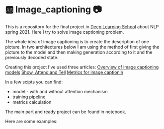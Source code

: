 # 🆎 Image_captioning 📷

This is a repository for the final project in [Deep Learning School](https://www.dlschool.org/) about NLP spring 2021. Here I try to solve image captioning problem. 

The whole idea of image captioning is to create the description of one picture. In two architectures below I am using the method of first giving the picture to the model and then making generation according to it and the previously decoded state.

Creating this project I've used three articles: 
[Overview of image captioning models](https://downloads.hindawi.com/journals/cin/2020/3062706.pdf)
[Show, Attend and Tell](https://arxiv.org/pdf/1502.03044.pdf)
[Metrics for image captionin](https://arxiv.org/pdf/1612.07600.pdf)

In a few scipts you can find: 
* model - with and without attention mechanism 
* training pipeline
* metrics calculation 

The main part and ready project can be found in notebook. 

Here are some examples: 

